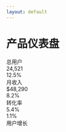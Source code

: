 ```yaml
---
layout: default
---
```


# 产品仪表盘

<div class="grid grid-cols-3 gap-6 mt-8">
  <!-- KPI 卡片 -->
  <div class="bg-white dark:bg-gray-800 p-6 rounded-lg shadow">
    <div class="text-sm font-medium text-gray-500 dark:text-gray-400">总用户</div>
    <div class="text-3xl font-bold mt-2">24,521</div>
    <div class="flex items-center mt-2 text-green-500">
      <carbon:arrow-up class="mr-1" /> 12.5%
    </div>
  </div>
  
  <div class="bg-white dark:bg-gray-800 p-6 rounded-lg shadow">
    <div class="text-sm font-medium text-gray-500 dark:text-gray-400">月收入</div>
    <div class="text-3xl font-bold mt-2">$48,290</div>
    <div class="flex items-center mt-2 text-green-500">
      <carbon:arrow-up class="mr-1" /> 8.2%
    </div>
  </div>
  
  <div class="bg-white dark:bg-gray-800 p-6 rounded-lg shadow">
    <div class="text-sm font-medium text-gray-500 dark:text-gray-400">转化率</div>
    <div class="text-3xl font-bold mt-2">5.4%</div>
    <div class="flex items-center mt-2 text-red-500">
      <carbon:arrow-down class="mr-1" /> 1.1%
    </div>
  </div>
</div>

<div class="grid grid-cols-2 gap-6 mt-6">
  <!-- 图表 -->
  <div class="bg-white dark:bg-gray-800 p-6 rounded-lg shadow">
    <div class="text-lg font-medium mb-4">用户增长</div>
    <div class="h-60 flex items-end space-x-2">
      <div class="w-8 bg-blue-500 rounded-t" style="height: 30%"></div>
      <div class="w-8 bg-blue-500 rounded-t" style="height: 40%"></div>
      <div class="w-8 bg-blue-500 rounded-t" style="height: 35%"></div>
      <div class="w-8 bg-blue-500 rounded-t" style="height: 50%"></div>
      <div class="w-8 bg-blue-500 rounded-t" style="height: 65%"></div>
      <div class="w-8 bg-blue-500 rounded-t" style="height: 60%"></div>
      <div class="w-8 bg-blue-500 rounded-t" style="height: 75%"></div>
      <div class="w-8 bg-blue-500 rounded-t" style="height: 90%"></div>
    </div>
    <div class="flex justify-between mt-2 text-xs text-gray-500">
      <div>一月</div>
      <div>二月</div>
      <div>三月</div>
      <div>四月</div>
      <div>五月</div>
      <div>六月</div>
      <div>七月</div>
      <div>八月</div>
    </div>
  </div>
  
  <div class="bg-white dark:bg-gray-800 p-6 rounded-lg shadow">
    <div class="text-lg font-medium mb-4">收入来源</div>
    <div class="flex justify-center">
      <div class="relative w-40 h-40">
        <!-- 简化的饼图 -->
        <div class="absolute inset-0 bg-blue-500" style="clip-path: polygon(50% 50%, 50% 0%, 100% 0%, 100% 100%, 50% 100%)"></div>
        <div class="absolute inset-0 bg-green-500" style="clip-path: polygon(50% 50%, 100% 100%, 0% 100%, 0% 50%)"></div>
        <div class="absolute inset-0 bg-yellow-500" style="clip-path: polygon(50% 50%, 0% 50%, 0% 0%, 50% 0%)"></div>
      </div>
    </div>
    <div class="flex justify-center space-x-4 mt-4">
      <div class="flex items-center">
        <div class="w-3 h-3 bg-blue-500 mr-1"></div>
        <span class="text-sm">订阅 (45%)</span>
      </div>
      <div class="flex items-center">
        <div class="w-3 h-3 bg-green-500 mr-1"></div>
        <span class="text-sm">一次性 (30%)</span>
      </div>
      <div class="flex items-center">
        <div class="w-3 h-3 bg-yellow-500 mr-1"></div>
        <span class="text-sm">服务 (25%)</span>
      </div>
    </div>
  </div>
</div>

<div class="mt-6 bg-white dark:bg-gray-800 p-6 rounded-lg shadow">
  <div class="text-lg font-medium mb-4">最近交易</div>
  <table class="min-w-full">
    <thead>
      <tr>
        <th class="text-left pb-2">客户</th>
        <th class="text-left pb-2">日期</th>
        <th class="text-left pb-2">金额</th>
        <th class="text-left pb-2">状态</th>
      </tr>
    </thead>
    <tbody>
      <tr class="border-t border-gray-200 dark:border-gray-700">
        <td class="py-2">张三</td>
        <td class="py-2">2024-05-28</td>
        <td class="py-2">$120.00</td>
        <td class="py-2"><span class="px-2 py-1 bg-green-100 text-green-800 rounded text-xs">已完成</span></td>
      </tr>
      <tr class="border-t border-gray-200 dark:border-gray-700">
        <td class="py-2">李四</td>
        <td class="py-2">2024-05-27</td>
        <td class="py-2">$85.50</td>
        <td class="py-2"><span class="px-2 py-1 bg-green-100 text-green-800 rounded text-xs">已完成</span></td>
      </tr>
      <tr class="border-t border-gray-200 dark:border-gray-700">
        <td class="py-2">王五</td>
        <td class="py-2">2024-05-26</td>
        <td class="py-2">$240.00</td>
        <td class="py-2"><span class="px-2 py-1 bg-yellow-100 text-yellow-800 rounded text-xs">处理中</span></td>
      </tr>
      <tr class="border-t border-gray-200 dark:border-gray-700">
        <td class="py-2">赵六</td>
        <td class="py-2">2024-05-25</td>
        <td class="py-2">$190.75</td>
        <td class="py-2"><span class="px-2 py-1 bg-green-100 text-green-800 rounded text-xs">已完成</span></td>
      </tr>
    </tbody>
  </table>
</div>
\`\`\`

## 10. 创建常用布局组件库

下面是一个布局组件库的示例：
